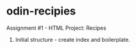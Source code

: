 # odin-recipies
Assignment #1 - HTML Project: Recipes
1. Initial structure - create index and boilerplate.